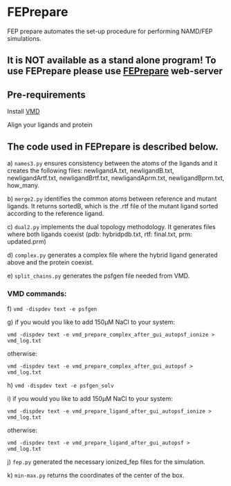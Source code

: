 # FEPrepare

FEP prepare automates the set-up procedure for performing NAMD/FEP simulations. 

## It is NOT available as a stand alone program! To use FEPrepare please use [FEPrepare](https://feprepare.vi-seem.eu/) web-server

## Pre-requirements

Install [VMD](https://www.ks.uiuc.edu/Development/Download/download.cgi?PackageName=VMD)

Align your ligands and protein

## The code used in FEPrepare is described below.

a) `names3.py` ensures consistency between the atoms of the ligands and it creates the following files: newligandA.txt, newligandB.txt, newligandArtf.txt, newligandBrtf.txt, newligandAprm.txt, newligandBprm.txt, how_many.

b) `merge2.py` identifies the common atoms between reference and mutant ligands. It returns sortedB, which is the .rtf file of the mutant ligand sorted          according to the reference ligand.

c) `dual2.py` implements the dual topology methodology. It generates files where both ligands coexist (pdb: hybridpdb.txt, rtf: final.txt, prm: updated.prm)

d) `complex.py` generates a complex file where the hybrid ligand generated above and the protein coexist.

e) `split_chains.py` generates the psfgen file needed from VMD.

### VMD commands:

f) `vmd -dispdev text -e psfgen`


g) if you would you like to add 150μΜ NaCl to your system:

`vmd -dispdev text -e vmd_prepare_complex_after_gui_autopsf_ionize > vmd_log.txt`
        
   otherwise:
   
`vmd -dispdev text -e vmd_prepare_complex_after_gui_autopsf > vmd_log.txt`

h) `vmd -dispdev text -e psfgen_solv`

i) if you would you like to add 150μΜ NaCl to your system:

`vmd -dispdev text -e vmd_prepare_ligand_after_gui_autopsf_ionize > vmd_log.txt`
   
   otherwise:
   
`vmd -dispdev text -e vmd_prepare_ligand_after_gui_autopsf > vmd_log.txt`

j) `fep.py` generated the necessary ionized_fep files for the simulation.

k) `min-max.py` returns the coordinates of the center of the box.

